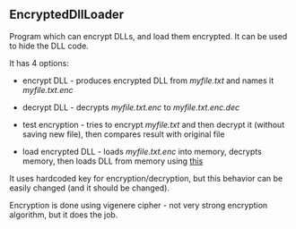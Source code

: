 ## EncryptedDllLoader

Program which can encrypt DLLs, and load them encrypted. It can be used to hide the DLL code.

It has 4 options:

- encrypt DLL - produces encrypted DLL from *myfile.txt* and names it *myfile.txt.enc*

- decrypt DLL - decrypts *myfile.txt.enc* to *myfile.txt.enc.dec*

- test encryption - tries to encrypt *myfile.txt* and then decrypt it (without saving new file), then compares result with original file

- load encrypted DLL - loads *myfile.txt.enc* into memory, decrypts memory, then loads DLL from memory using [this](https://github.com/fancycode/MemoryModule)


It uses hardcoded key for encryption/decryption, but this behavior can be easily changed (and it should be changed).

Encryption is done using vigenere cipher - not very strong encryption algorithm, but it does the job.

